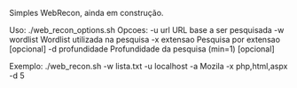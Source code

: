 Simples WebRecon, ainda em construção.

Uso: ./web_recon_options.sh <opcoes>
Opcoes:
	-u url				URL base a ser pesquisada
	-w wordlist			Wordlist utilizada na pesquisa
	-x extensao			Pesquisa por extensao [opcional]
	-d profundidade			Profundidade da pesquisa (min=1) [opcional]

Exemplo: ./web_recon.sh -w lista.txt -u localhost -a Mozila -x php,html,aspx -d 5
